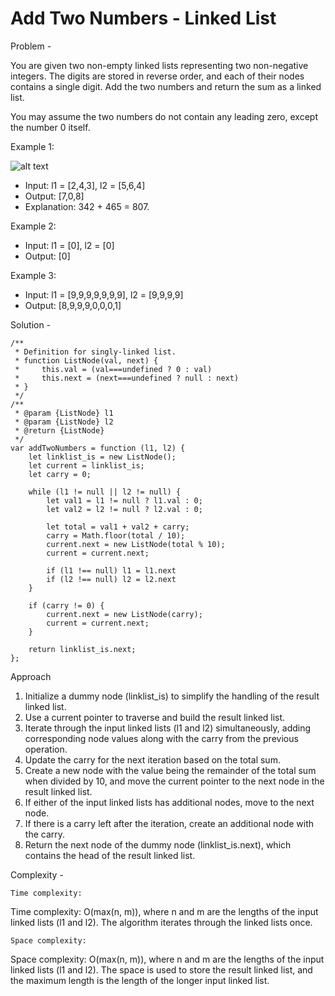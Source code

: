 
# Add Two Numbers - Linked List

Problem - 

You are given two non-empty linked lists representing two non-negative integers. The digits are stored in reverse order, and each of their nodes contains a single digit. Add the two numbers and return the sum as a linked list.

You may assume the two numbers do not contain any leading zero, except the number 0 itself.

Example 1:

![alt text](https://github.com/[username]/[reponame]/blob/[branch]/image.jpg?raw=true)

- Input: l1 = [2,4,3], l2 = [5,6,4]
- Output: [7,0,8]
- Explanation: 342 + 465 = 807.

Example 2:
- Input: l1 = [0], l2 = [0]
- Output: [0]

Example 3:
- Input: l1 = [9,9,9,9,9,9,9], l2 = [9,9,9,9]
- Output: [8,9,9,9,0,0,0,1]


Solution - 

```
/**
 * Definition for singly-linked list.
 * function ListNode(val, next) {
 *     this.val = (val===undefined ? 0 : val)
 *     this.next = (next===undefined ? null : next)
 * }
 */
/**
 * @param {ListNode} l1
 * @param {ListNode} l2
 * @return {ListNode}
 */
var addTwoNumbers = function (l1, l2) {
    let linklist_is = new ListNode();
    let current = linklist_is;
    let carry = 0;

    while (l1 != null || l2 != null) {
        let val1 = l1 != null ? l1.val : 0;
        let val2 = l2 != null ? l2.val : 0;

        let total = val1 + val2 + carry;
        carry = Math.floor(total / 10);
        current.next = new ListNode(total % 10);
        current = current.next;

        if (l1 !== null) l1 = l1.next
        if (l2 !== null) l2 = l2.next
    }

    if (carry != 0) {
        current.next = new ListNode(carry);
        current = current.next;
    }

    return linklist_is.next;
};
```

Approach
1. Initialize a dummy node (linklist_is) to simplify the handling of the result linked list.
2. Use a current pointer to traverse and build the result linked list.
3. Iterate through the input linked lists (l1 and l2) simultaneously, adding corresponding node values along with the carry from the previous operation.
4. Update the carry for the next iteration based on the total sum.
5. Create a new node with the value being the remainder of the total sum when divided by 10, and move the current pointer to the next node in the result linked list.
6. If either of the input linked lists has additional nodes, move to the next node.
7. If there is a carry left after the iteration, create an additional node with the carry.
8. Return the next node of the dummy node (linklist_is.next), which contains the head of the result linked list.
 
 
Complexity -

`Time complexity:` 

Time complexity: O(max(n, m)), where n and m are the lengths of the input linked lists (l1 and l2). The algorithm iterates through the linked lists once.

`Space complexity:`

Space complexity: O(max(n, m)), where n and m are the lengths of the input linked lists (l1 and l2). The space is used to store the result linked list, and the maximum length is the length of the longer input linked list.


